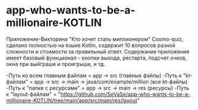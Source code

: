 # app-who-wants-to-be-a-millionaire-KOTLIN
Приложение-Викторина "Кто хочет стать миллионером" Cosmo-quiz, сделано полностью на языке Kotlin, содержит 10 вопросов разной сложности и стоимости за правильный ответ. Содержание приложения имеет базовый функционал - кнопки выхода, рестарта, подсчет очков, окна при выйграше и проигрыше, и тд.

-Путь ко всем главным файлам = app -> src    (главные файлы)
-Путь к "kt-файлам" = app -> src -> main -> java/com/example/million    (все kt-файлы) 
-Путь к "папке с ресурсами" = app -> src -> main -> res   (ресурсы)
-Путь к "layout-файлам" = "https://github.com/SeVaSe/app-who-wants-to-be-a-millionaire-KOTLIN/tree/main/app/src/main/res/layout"    
